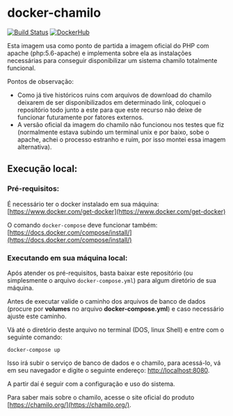 # docker-chamilo
  
[![Build Status](https://travis-ci.org/macielbombonato/docker-chamilo.svg?branch=master)](https://travis-ci.org/macielbombonato/docker-chamilo)
[![DockerHub](http://img.shields.io/:images-dockerhub-brightgreen.svg)](https://hub.docker.com/r/macielbombonato/docker-chamilo)
  
Esta imagem usa como ponto de partida a imagem oficial do PHP com apache (php:5.6-apache) e implementa sobre ela as instalações necessárias para conseguir disponibilizar um sistema chamilo totalmente funcional.

Pontos de observação:  

- Como já tive históricos ruins com arquivos de download do chamilo deixarem de ser disponibilizados em determinado link, coloquei o repositório todo junto a este para que este recurso não deixe de funcionar futuramente por fatores externos.
- A versão oficial da imagem do chamilo não funcionou nos testes que fiz (normalmente estava subindo um terminal unix e por baixo, sobe o apache, achei o processo estranho e ruim, por isso montei essa imagem alternativa).


## Execução local:

### Pré-requisitos:

É necessário ter o docker instalado em sua máquina: [https://www.docker.com/get-docker](https://www.docker.com/get-docker)

O comando ```docker-compose``` deve funcionar também: [https://docs.docker.com/compose/install/](https://docs.docker.com/compose/install/)

### Executando em sua máquina local:

Após atender os pré-requisitos, basta baixar este repositório (ou simplesmente o arquivo ```docker-compose.yml```) para algum diretório de sua máquina. 

Antes de executar valide o caminho dos arquivos de banco de dados (procure por **volumes** no arquivo **docker-compose.yml**) e caso necessário ajuste este caminho.

Vá até o diretório deste arquivo no terminal (DOS, linux Shell) e entre com o seguinte comando:

```
docker-compose up
```

Isso irá subir o serviço de banco de dados e o chamilo, para acessá-lo, vá em seu navegador e digite o seguinte endereço: [http://localhost:8080](http://localhost:8080).

A partir daí é seguir com a configuração e uso do sistema. 

Para saber mais sobre o chamilo, acesse o site oficial do produto [https://chamilo.org/](https://chamilo.org/).
